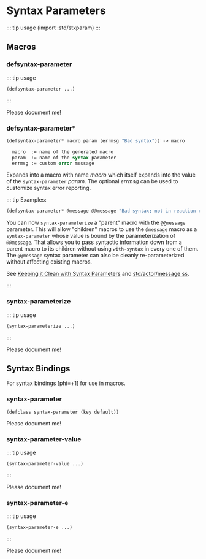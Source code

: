# Syntax Parameters

::: tip usage
(import :std/stxparam)
:::

## Macros

### defsyntax-parameter
::: tip usage
```
(defsyntax-parameter ...)
```
:::

Please document me!

### defsyntax-parameter*
``` scheme
(defsyntax-parameter* macro param (errmsg "Bad syntax")) -> macro

  macro  := name of the generated macro
  param  := name of the syntax parameter
  errmsg := custom error message
```

Expands into a macro with name *macro* which itself expands into
the value of the `syntax-parameter` *param*. The optional *errmsg* can
be used to customize syntax error reporting.

::: tip Examples:
``` scheme
(defsyntax-parameter* @message @@message "Bad syntax; not in reaction context")
```

You can now `syntax-parameterize` a "parent" macro with the `@@message` parameter.
This will allow "children" macros to use the `@message` macro as a
`syntax-parameter` whose value is bound by the parameterization of `@@message`.
That allows you to pass syntactic information down from a parent macro
to its children without using `with-syntax` in every one of them.
The `@@message` syntax parameter can also be cleanly re-parameterized without
affecting existing macros.

See [Keeping it Clean with Syntax Parameters](http://eli.barzilay.org/misc/stxparam.pdf)
and [std/actor/message.ss](https://github.com/mighty-gerbils/gerbil/blob/master/src/std/actor/message.ss).

:::

### syntax-parameterize
::: tip usage
```
(syntax-parameterize ...)
```
:::

Please document me!

## Syntax Bindings

For syntax bindings [phi=+1] for use in macros.

### syntax-parameter
```
(defclass syntax-parameter (key default))
```

Please document me!

### syntax-parameter-value
::: tip usage
```
(syntax-parameter-value ...)
```
:::

Please document me!

### syntax-parameter-e
::: tip usage
```
(syntax-parameter-e ...)
```
:::

Please document me!
